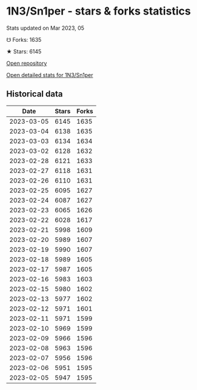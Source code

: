 # 1N3/Sn1per - stars & forks statistics

Stats updated on Mar 2023, 05

☋ Forks: 1635

★ Stars: 6145

[Open repository](https://github.com/1N3/Sn1per)

[Open detailed stats for 1N3/Sn1per](https://reviewgithub.com/rep/1N3/Sn1per)

## Historical data
| Date | Stars | Forks |
|------|-------|-------|
| 2023-03-05 | 6145 | 1635 | 
| 2023-03-04 | 6138 | 1635 | 
| 2023-03-03 | 6134 | 1634 | 
| 2023-03-02 | 6128 | 1632 | 
| 2023-02-28 | 6121 | 1633 | 
| 2023-02-27 | 6118 | 1631 | 
| 2023-02-26 | 6110 | 1631 | 
| 2023-02-25 | 6095 | 1627 | 
| 2023-02-24 | 6087 | 1627 | 
| 2023-02-23 | 6065 | 1626 | 
| 2023-02-22 | 6028 | 1617 | 
| 2023-02-21 | 5998 | 1609 | 
| 2023-02-20 | 5989 | 1607 | 
| 2023-02-19 | 5990 | 1607 | 
| 2023-02-18 | 5989 | 1605 | 
| 2023-02-17 | 5987 | 1605 | 
| 2023-02-16 | 5983 | 1603 | 
| 2023-02-15 | 5980 | 1602 | 
| 2023-02-13 | 5977 | 1602 | 
| 2023-02-12 | 5971 | 1601 | 
| 2023-02-11 | 5971 | 1599 | 
| 2023-02-10 | 5969 | 1599 | 
| 2023-02-09 | 5966 | 1596 | 
| 2023-02-08 | 5963 | 1596 | 
| 2023-02-07 | 5956 | 1596 | 
| 2023-02-06 | 5951 | 1595 | 
| 2023-02-05 | 5947 | 1595 | 

